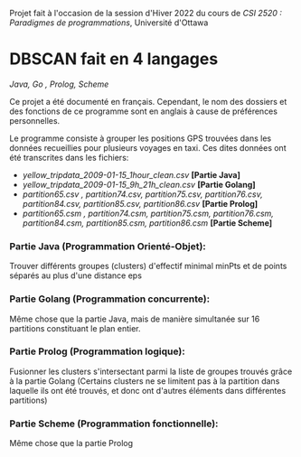 Projet fait à l'occasion de la session d'Hiver 2022 du cours de *CSI 2520 : Paradigmes de programmations*, Université d'Ottawa

# DBSCAN fait en 4 langages 
*Java, Go , Prolog, Scheme*

Ce projet a été documenté en français. 
Cependant, le nom des dossiers et des fonctions de ce programme sont en anglais à cause de préférences personnelles.

Le programme consiste à grouper les positions GPS trouvées dans les données recueillies pour plusieurs voyages en taxi.
Ces dites données ont été transcrites dans les fichiers:
- *yellow_tripdata_2009-01-15_1hour_clean.csv*   **[Partie Java]**
- *yellow_tripdata_2009-01-15_9h_21h_clean.csv*  **[Partie Golang]**
- *partition65.csv , partition74.csv, partition75.csv, partition76.csv, partition84.csv, partition85.csv, partition86.csv*  **[Partie Prolog]**
- *partition65.csm , partition74.csm, partition75.csm, partition76.csm, partition84.csm, partition85.csm, partition86.csm*  **[Partie Scheme]**



### Partie Java (Programmation Orienté-Objet): 
Trouver différents groupes (clusters) d'effectif minimal minPts et de points séparés au plus d'une distance eps 

### Partie Golang (Programmation concurrente): 
Même chose que la partie Java, mais de manière simultanée sur 16 partitions constituant le plan entier.

### Partie Prolog (Programmation logique): 
Fusionner les clusters s'intersectant parmi la liste de groupes trouvés grâce à la partie Golang (Certains clusters ne se limitent pas à la partition dans laquelle ils ont été trouvés, et donc ont d'autres éléments dans différentes partitions)

### Partie Scheme (Programmation fonctionnelle): 
Même chose que la partie Prolog
